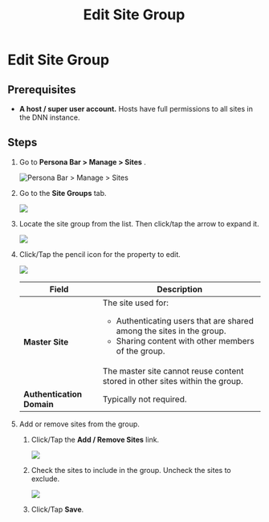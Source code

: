 ﻿---
uid: edit-site-group
locale: en
title: Edit Site Group
dnneditions: Evoq Content,Evoq Engage
dnnversion: 09.02.00
related-topics: create-site-group,add-or-remove-sites-in-group,delete-site-group
---

# Edit Site Group

## Prerequisites

*   **A host / super user account.** Hosts have full permissions to all sites in the DNN instance.

## Steps

1.  Go to **Persona Bar \> Manage \> Sites** .
    
    ![Persona Bar > Manage > Sites](/images/scr-pbar-host-Manage-E91.png)
    
2.  Go to the **Site Groups** tab.
    
      
    
    ![](/images/scr-Sites-SiteGroupsTab-E90.png)
    
      
    
3.  Locate the site group from the list. Then click/tap the arrow to expand it.
    
      
    
    ![](/images/scr-Sites-SiteGroups-Arrow-E90.png)
    
      
    
4.  Click/Tap the pencil icon for the property to edit.
    
      
    
    ![](/images/scr-Sites-SiteGroups-Edit-Properties-E90.png)
    
      
    
    |**Field**|**Description**|
    |---|---|
    |**Master Site**|The site used for:<ul><li>Authenticating users that are shared among the sites in the group.</li><li>Sharing content with other members of the group.</li></ul><br />The master site cannot reuse content stored in other sites within the group.|
    |**Authentication Domain**|Typically not required.|
    
5.  Add or remove sites from the group.
    1.  Click/Tap the **Add / Remove Sites** link.
        
          
        
        ![](/images/scr-Sites-SiteGroups-Edit-AddRemoveSites-E90.png)
        
          
        
    2.  Check the sites to include in the group. Uncheck the sites to exclude.
        
          
        
        ![](/images/scr-Sites-SiteGroups-Edit-AddRemoveSites-List-E90.png)
        
          
        
    3.  Click/Tap **Save**.
